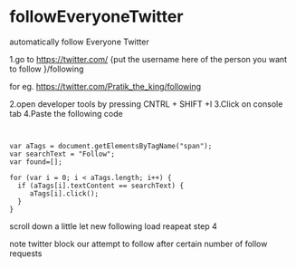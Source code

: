 # followEveryoneTwitter
automatically follow Everyone Twitter


1.go to https://twitter.com/ {put the username here of the person you want to follow }/following

for eg. https://twitter.com/Pratik_the_king/following



2.open developer tools by pressing CNTRL + SHIFT +I 
3.Click on console tab 
4.Paste the following code 

```


var aTags = document.getElementsByTagName("span");
var searchText = "Follow";
var found=[];

for (var i = 0; i < aTags.length; i++) {
  if (aTags[i].textContent == searchText) {
     aTags[i].click();
  }
}
```




scroll down a little let new following load reapeat  step 4 


note twitter block our attempt to follow after certain number of follow requests 
